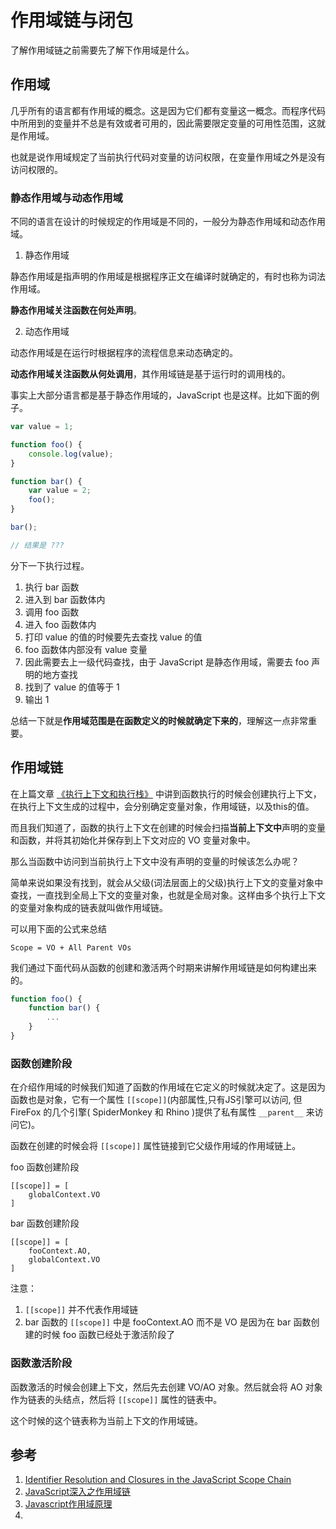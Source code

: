 # 作用域链与闭包

了解作用域链之前需要先了解下作用域是什么。

## 作用域

几乎所有的语言都有作用域的概念。这是因为它们都有变量这一概念。而程序代码中所用到的变量并不总是有效或者可用的，因此需要限定变量的可用性范围，这就是作用域。

也就是说作用域规定了当前执行代码对变量的访问权限，在变量作用域之外是没有访问权限的。

### 静态作用域与动态作用域

不同的语言在设计的时候规定的作用域是不同的，一般分为静态作用域和动态作用域。

1. 静态作用域
   
静态作用域是指声明的作用域是根据程序正文在编译时就确定的，有时也称为词法作用域。

**静态作用域关注函数在何处声明**。

2. 动态作用域

动态作用域是在运行时根据程序的流程信息来动态确定的。

**动态作用域关注函数从何处调用**，其作用域链是基于运行时的调用栈的。

事实上大部分语言都是基于静态作用域的，JavaScript 也是这样。比如下面的例子。

```javascript
var value = 1;

function foo() {
    console.log(value);
}

function bar() {
    var value = 2;
    foo();
}

bar();

// 结果是 ???
```

分下一下执行过程。

1. 执行 bar 函数
2. 进入到 bar 函数体内
3. 调用 foo 函数
4. 进入 foo 函数体内
5. 打印 value 的值的时候要先去查找 value 的值
6. foo 函数体内部没有 value 变量
7. 因此需要去上一级代码查找，由于 JavaScript 是静态作用域，需要去 foo 声明的地方查找
8. 找到了 value 的值等于 1
9. 输出 1

总结一下就是**作用域范围是在函数定义的时候就确定下来的**，理解这一点非常重要。

## 作用域链

在上篇文章 [《执行上下文和执行栈》](./05md) 中讲到函数执行的时候会创建执行上下文，在执行上下文生成的过程中，会分别确定变量对象，作用域链，以及this的值。

而且我们知道了，函数的执行上下文在创建的时候会扫描**当前上下文中**声明的变量和函数，并将其初始化并保存到上下文对应的 VO 变量对象中。

那么当函数中访问到当前执行上下文中没有声明的变量的时候该怎么办呢？

简单来说如果没有找到，就会从父级(词法层面上的父级)执行上下文的变量对象中查找，一直找到全局上下文的变量对象，也就是全局对象。这样由多个执行上下文的变量对象构成的链表就叫做作用域链。

可以用下面的公式来总结 

```
Scope = VO + All Parent VOs
```

我们通过下面代码从函数的创建和激活两个时期来讲解作用域链是如何构建出来的。

```javascript
function foo() {
    function bar() {
        ...
    }
}
```

### 函数创建阶段

在介绍作用域的时候我们知道了函数的作用域在它定义的时候就决定了。这是因为函数也是对象，它有一个属性 `[[scope]]`(内部属性,只有JS引擎可以访问, 但FireFox 的几个引擎( SpiderMonkey 和 Rhino )提供了私有属性 `__parent__` 来访问它)。

函数在创建的时候会将 `[[scope]]` 属性链接到它父级作用域的作用域链上。

foo 函数创建阶段

```
[[scope]] = [
    globalContext.VO
]
```

bar 函数创建阶段

```
[[scope]] = [
    fooContext.AO,
    globalContext.VO
]
```

注意：

1. `[[scope]]` 并不代表作用域链
2. bar 函数的 `[[scope]]` 中是 fooContext.AO 而不是 VO 是因为在 bar 函数创建的时候 foo 函数已经处于激活阶段了

### 函数激活阶段

函数激活的时候会创建上下文，然后先去创建 VO/AO 对象。然后就会将 AO 对象作为链表的头结点，然后将 `[[scope]]` 属性的链表中。

这个时候的这个链表称为当前上下文的作用域链。

## 参考

1. [Identifier Resolution and Closures in the JavaScript Scope Chain](http://davidshariff.com/blog/javascript-scope-chain-and-closures/)
2. [JavaScript深入之作用域链](https://github.com/mqyqingfeng/Blog/issues/6)
3. [Javascript作用域原理](http://www.laruence.com/2009/05/28/863.html)
4. 